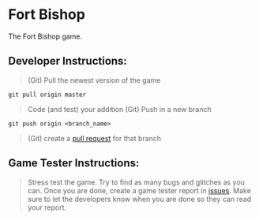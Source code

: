 # Fort Bishop
The Fort Bishop game.

## Developer Instructions:
> (Git) Pull the newest version of the game
```
git pull origin master
```
> Code (and test) your addition
> (Git) Push in a new branch
```
git push origin <branch_name>
```
> (Git) create a [pull request](https://github.com/vkeshav300/fort-bishop/pulls) for that branch


## Game Tester Instructions:
> Stress test the game. Try to find as many bugs and glitches as you can.
> Once you are done, create a game tester report in [issues](https://github.com/vkeshav300/fort-bishop/issues).
> Make sure to let the developers know when you are done so they can read your report.
